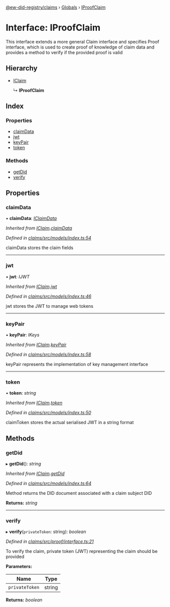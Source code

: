 [@ew-did-registry/claims](../README.md) › [Globals](../globals.md) › [IProofClaim](iproofclaim.md)

# Interface: IProofClaim

This interface extends a more general Claim interface
and specifies Proof interface, which is used to create
proof of knowledge of claim data and provides a method
to verify if the provided proof is valid

## Hierarchy

* [IClaim](iclaim.md)

  ↳ **IProofClaim**

## Index

### Properties

* [claimData](iproofclaim.md#claimdata)
* [jwt](iproofclaim.md#jwt)
* [keyPair](iproofclaim.md#keypair)
* [token](iproofclaim.md#token)

### Methods

* [getDid](iproofclaim.md#getdid)
* [verify](iproofclaim.md#verify)

## Properties

###  claimData

• **claimData**: *[IClaimData](iclaimdata.md)*

*Inherited from [IClaim](iclaim.md).[claimData](iclaim.md#claimdata)*

*Defined in [claims/src/models/index.ts:54](https://github.com/energywebfoundation/ew-did-registry/blob/4f4b6da/packages/claims/src/models/index.ts#L54)*

claimData stores the claim fields

___

###  jwt

• **jwt**: *IJWT*

*Inherited from [IClaim](iclaim.md).[jwt](iclaim.md#jwt)*

*Defined in [claims/src/models/index.ts:46](https://github.com/energywebfoundation/ew-did-registry/blob/4f4b6da/packages/claims/src/models/index.ts#L46)*

jwt stores the JWT to manage web tokens

___

###  keyPair

• **keyPair**: *IKeys*

*Inherited from [IClaim](iclaim.md).[keyPair](iclaim.md#keypair)*

*Defined in [claims/src/models/index.ts:58](https://github.com/energywebfoundation/ew-did-registry/blob/4f4b6da/packages/claims/src/models/index.ts#L58)*

keyPair represents the implementation of key management interface

___

###  token

• **token**: *string*

*Inherited from [IClaim](iclaim.md).[token](iclaim.md#token)*

*Defined in [claims/src/models/index.ts:50](https://github.com/energywebfoundation/ew-did-registry/blob/4f4b6da/packages/claims/src/models/index.ts#L50)*

claimToken stores the actual serialised JWT in a string format

## Methods

###  getDid

▸ **getDid**(): *string*

*Inherited from [IClaim](iclaim.md).[getDid](iclaim.md#getdid)*

*Defined in [claims/src/models/index.ts:64](https://github.com/energywebfoundation/ew-did-registry/blob/4f4b6da/packages/claims/src/models/index.ts#L64)*

Method returns the DID document associated with a claim subject DID

**Returns:** *string*

___

###  verify

▸ **verify**(`privateToken`: string): *boolean*

*Defined in [claims/src/proof/interface.ts:21](https://github.com/energywebfoundation/ew-did-registry/blob/4f4b6da/packages/claims/src/proof/interface.ts#L21)*

To verify the claim, private token (JWT) representing the claim should be provided

**Parameters:**

Name | Type |
------ | ------ |
`privateToken` | string |

**Returns:** *boolean*
